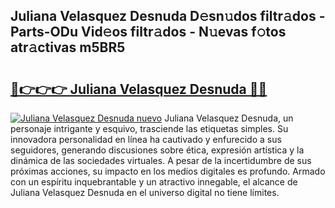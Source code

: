 ## Juliana Velasquez Desnuda D𝚎sn𝚞dos filtr𝚊dos - Parts-ODu Vid𝚎os filtr𝚊dos - N𝚞evas f𝚘tos atr𝚊ctivas m5BR5

# <h2><a href="http://mb24d4.tromn.icu/?c=Juliana+Velasquez+Desnuda">🔗👉👉👉 Juliana Velasquez Desnuda 🔗🔗</a></h2>

[![Juliana Velasquez Desnuda nuevo](https://i.imgur.com/pEAQMta.gif)](http://mb24d4.tromn.icu/?c=Juliana+Velasquez+Desnuda)
Juliana Velasquez Desnuda, un personaje intrigante y esquivo, trasciende las etiquetas simples. Su innovadora personalidad en línea ha cautivado y enfurecido a sus seguidores, generando discusiones sobre ética, expresión artística y la dinámica de las sociedades virtuales. A pesar de la incertidumbre de sus próximas acciones, su impacto en los medios digitales es profundo. Armado con un espíritu inquebrantable y un atractivo innegable, el alcance de Juliana Velasquez Desnuda en el universo digital no tiene límites.

